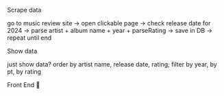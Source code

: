 Scrape data

go to music review site -> open clickable page -> check release date for 2024 -> parse artist + album name + year + parseRating -> save in DB -> repeat until end

Show data

just show data? order by artist name, release date, rating; filter by year, by pt, by rating

Front End :thinking:
